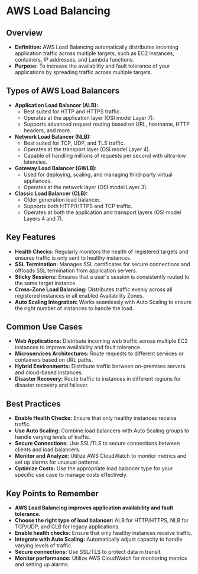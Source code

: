 # AWS Load Balancing

## Overview
- **Definition:** AWS Load Balancing automatically distributes incoming application traffic across multiple targets, such as EC2 instances, containers, IP addresses, and Lambda functions.
- **Purpose:** To increase the availability and fault tolerance of your applications by spreading traffic across multiple targets.

## Types of AWS Load Balancers
- **Application Load Balancer (ALB):**
  - Best suited for HTTP and HTTPS traffic.
  - Operates at the application layer (OSI model Layer 7).
  - Supports advanced request routing based on URL, hostname, HTTP headers, and more.
- **Network Load Balancer (NLB):**
  - Best suited for TCP, UDP, and TLS traffic.
  - Operates at the transport layer (OSI model Layer 4).
  - Capable of handling millions of requests per second with ultra-low latencies.
- **Gateway Load Balancer (GWLB):**
  - Used for deploying, scaling, and managing third-party virtual appliances.
  - Operates at the network layer (OSI model Layer 3).
- **Classic Load Balancer (CLB):**
  - Older generation load balancer.
  - Supports both HTTP/HTTPS and TCP traffic.
  - Operates at both the application and transport layers (OSI model Layers 4 and 7).

## Key Features
- **Health Checks:** Regularly monitors the health of registered targets and ensures traffic is only sent to healthy instances.
- **SSL Termination:** Manages SSL certificates for secure connections and offloads SSL termination from application servers.
- **Sticky Sessions:** Ensures that a user's session is consistently routed to the same target instance.
- **Cross-Zone Load Balancing:** Distributes traffic evenly across all registered instances in all enabled Availability Zones.
- **Auto Scaling Integration:** Works seamlessly with Auto Scaling to ensure the right number of instances to handle the load.

## Common Use Cases
- **Web Applications:** Distribute incoming web traffic across multiple EC2 instances to improve availability and fault tolerance.
- **Microservices Architectures:** Route requests to different services or containers based on URL paths.
- **Hybrid Environments:** Distribute traffic between on-premises servers and cloud-based instances.
- **Disaster Recovery:** Route traffic to instances in different regions for disaster recovery and failover.

## Best Practices
- **Enable Health Checks:** Ensure that only healthy instances receive traffic.
- **Use Auto Scaling:** Combine load balancers with Auto Scaling groups to handle varying levels of traffic.
- **Secure Connections:** Use SSL/TLS to secure connections between clients and load balancers.
- **Monitor and Analyze:** Utilize AWS CloudWatch to monitor metrics and set up alarms for unusual patterns.
- **Optimize Costs:** Use the appropriate load balancer type for your specific use case to manage costs effectively.

## Key Points to Remember

- **AWS Load Balancing improves application availability and fault tolerance.**
- **Choose the right type of load balancer:** ALB for HTTP/HTTPS, NLB for TCP/UDP, and CLB for legacy applications.
- **Enable health checks:** Ensure that only healthy instances receive traffic.
- **Integrate with Auto Scaling:** Automatically adjust capacity to handle varying levels of traffic.
- **Secure connections:** Use SSL/TLS to protect data in transit.
- **Monitor performance:** Utilize AWS CloudWatch for monitoring metrics and setting up alarms.
